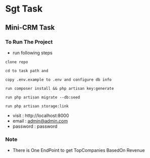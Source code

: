 # Sgt Task
## Mini-CRM Task

### To Run The Project
- run following steps

```
clone repo  
```
```
cd to task path and 
```
```
copy .env.example to .env and configure db info
```
```
run composer install && php artisan key:generate 
```

```
run php artisan migrate --db:seed
```

```
run php artisan storage:link
```
- visit : http://localhost:8000
- email : admin@admin.com
- password : password

### Note
- There is One EndPoint to get TopCompanies BasedOn Revenue 
  
